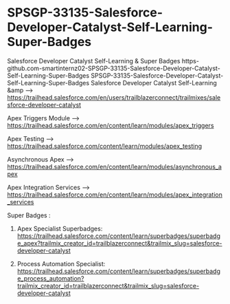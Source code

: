 # SPSGP-33135-Salesforce-Developer-Catalyst-Self-Learning-Super-Badges
Salesforce Developer Catalyst Self-Learning &amp; Super Badges
https-github.com-smartinternz02-SPSGP-33135-Salesforce-Developer-Catalyst-Self-Learning-Super-Badges
SPSGP-33135-Salesforce-Developer-Catalyst-Self-Learning-Super-Badges
Salesforce Developer Catalyst Self-Learning &amp -->
https://trailhead.salesforce.com/en/users/trailblazerconnect/trailmixes/salesforce-developer-catalyst

Apex Triggers Module -->
https://trailhead.salesforce.com/en/content/learn/modules/apex_triggers

Apex Testing -->
https://trailhead.salesforce.com/content/learn/modules/apex_testing

Asynchronous Apex -->
https://trailhead.salesforce.com/en/content/learn/modules/asynchronous_apex

Apex Integration Services -->
https://trailhead.salesforce.com/en/content/learn/modules/apex_integration_services

Super Badges :
1. Apex Specialist Superbadges:
https://trailhead.salesforce.com/content/learn/superbadges/superbadge_apex?trailmix_creator_id=trailblazerconnect&trailmix_slug=salesforce-developer-catalyst

2. Process Automation Specialist:
https://trailhead.salesforce.com/content/learn/superbadges/superbadge_process_automation?trailmix_creator_id=trailblazerconnect&trailmix_slug=salesforce-developer-catalyst
